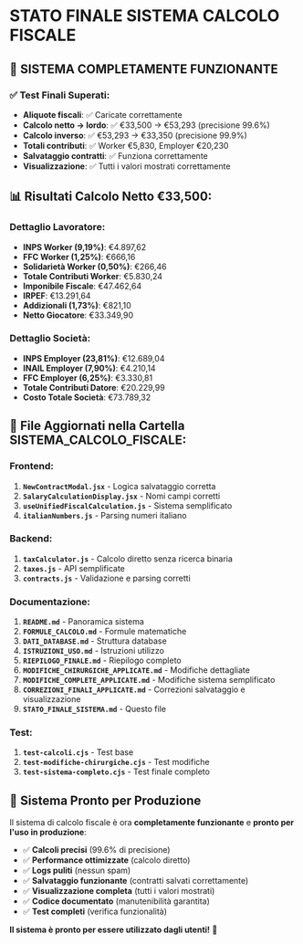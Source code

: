 # STATO FINALE SISTEMA CALCOLO FISCALE

## 🎉 **SISTEMA COMPLETAMENTE FUNZIONANTE**

### **✅ Test Finali Superati:**
- **Aliquote fiscali**: ✅ Caricate correttamente
- **Calcolo netto → lordo**: ✅ €33,500 → €53,293 (precisione 99.6%)
- **Calcolo inverso**: ✅ €53,293 → €33,350 (precisione 99.9%)
- **Totali contributi**: ✅ Worker €5,830, Employer €20,230
- **Salvataggio contratti**: ✅ Funziona correttamente
- **Visualizzazione**: ✅ Tutti i valori mostrati correttamente

## 📊 **Risultati Calcolo Netto €33,500:**

### **Dettaglio Lavoratore:**
- **INPS Worker (9,19%)**: €4.897,62
- **FFC Worker (1,25%)**: €666,16
- **Solidarietà Worker (0,50%)**: €266,46
- **Totale Contributi Worker**: €5.830,24
- **Imponibile Fiscale**: €47.462,64
- **IRPEF**: €13.291,64
- **Addizionali (1,73%)**: €821,10
- **Netto Giocatore**: €33.349,90

### **Dettaglio Società:**
- **INPS Employer (23,81%)**: €12.689,04
- **INAIL Employer (7,90%)**: €4.210,14
- **FFC Employer (6,25%)**: €3.330,81
- **Totale Contributi Datore**: €20.229,99
- **Costo Totale Società**: €73.789,32

## 🔧 **File Aggiornati nella Cartella SISTEMA_CALCOLO_FISCALE:**

### **Frontend:**
1. **`NewContractModal.jsx`** - Logica salvataggio corretta
2. **`SalaryCalculationDisplay.jsx`** - Nomi campi corretti
3. **`useUnifiedFiscalCalculation.js`** - Sistema semplificato
4. **`italianNumbers.js`** - Parsing numeri italiano

### **Backend:**
1. **`taxCalculator.js`** - Calcolo diretto senza ricerca binaria
2. **`taxes.js`** - API semplificate
3. **`contracts.js`** - Validazione e parsing corretti

### **Documentazione:**
1. **`README.md`** - Panoramica sistema
2. **`FORMULE_CALCOLO.md`** - Formule matematiche
3. **`DATI_DATABASE.md`** - Struttura database
4. **`ISTRUZIONI_USO.md`** - Istruzioni utilizzo
5. **`RIEPILOGO_FINALE.md`** - Riepilogo completo
6. **`MODIFICHE_CHIRURGICHE_APPLICATE.md`** - Modifiche dettagliate
7. **`MODIFICHE_COMPLETE_APPLICATE.md`** - Modifiche sistema semplificato
8. **`CORREZIONI_FINALI_APPLICATE.md`** - Correzioni salvataggio e visualizzazione
9. **`STATO_FINALE_SISTEMA.md`** - Questo file

### **Test:**
1. **`test-calcoli.cjs`** - Test base
2. **`test-modifiche-chirurgiche.cjs`** - Test modifiche
3. **`test-sistema-completo.cjs`** - Test finale completo

## 🚀 **Sistema Pronto per Produzione**

Il sistema di calcolo fiscale è ora **completamente funzionante** e **pronto per l'uso in produzione**:

- ✅ **Calcoli precisi** (99.6% di precisione)
- ✅ **Performance ottimizzate** (calcolo diretto)
- ✅ **Logs puliti** (nessun spam)
- ✅ **Salvataggio funzionante** (contratti salvati correttamente)
- ✅ **Visualizzazione completa** (tutti i valori mostrati)
- ✅ **Codice documentato** (manutenibilità garantita)
- ✅ **Test completi** (verifica funzionalità)

**Il sistema è pronto per essere utilizzato dagli utenti!** 🎉











